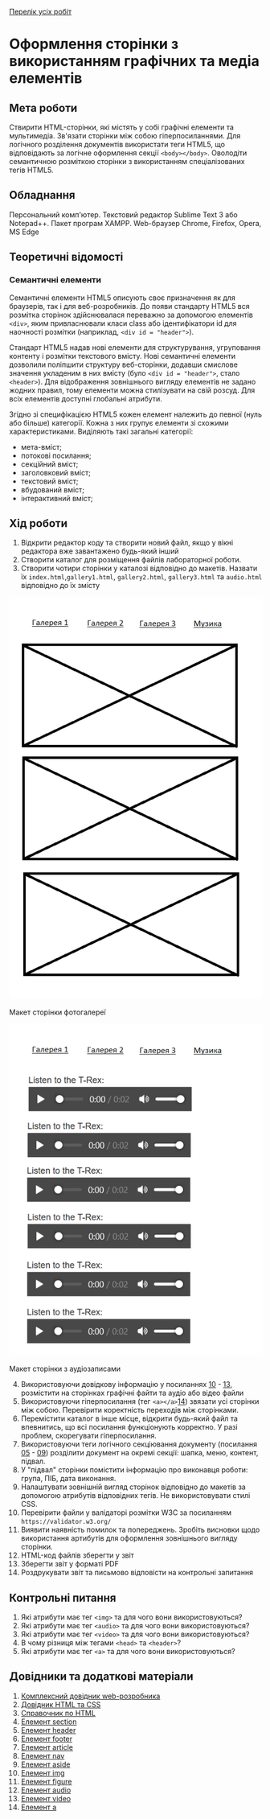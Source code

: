 [Перелік усіх робіт](README.md)

# Оформлення сторінки з використанням графічних та медіа елементів

## Мета роботи

Ствирити HTML-сторінки, які містять у собі графічні елементи та мультимедіа. Зв'язати сторінки між собою гіперпосиланнями. Для логічного розділення документів використати теги HTML5, що відповідають за логічне оформлення секції `<body></body>`. Оволодіти семантичною розміткою сторінки з використанням спеціалізованих тегів HTML5.

## Обладнання

Персональний комп'ютер. Текстовий редактор Sublime Text 3 або Notepad++. Пакет програм XAMPP. Web-браузер Chrome, Firefox, Opera, MS Edge

## Теоретичні відомості

### Семантичні елементи

Семантичні елементи HTML5 описують своє призначення як для браузерів, так і для веб-розробників. До появи стандарту HTML5 вся розмітка сторінок здійснювалася переважно за допомогою елементів `<div>`, яким привласнювали класи class або ідентифікатори id для наочності розмітки (наприклад, `<div id = "header">`).

Стандарт HTML5 надав нові елементи для структурування, угруповання контенту і розмітки текстового вмісту. Нові семантичні елементи дозволили поліпшити структуру веб-сторінки, додавши смислове значення укладеним в них вмісту (було `<div id = "header">`, стало `<header>`). Для відображення зовнішнього вигляду елементів не задано жодних правил, тому елементи можна стилізувати на свій розсуд. Для всіх елементів доступні глобальні атрибути.

Згідно зі специфікацією HTML5 кожен елемент належить до певної (нуль або більше) категорії. Кожна з них групує елементи зі схожими характеристиками. Виділяють такі загальні категорії:

* мета-вміст;
* потокові посилання;
* секційний вміст;
* заголовковий вміст;
* текстовий вміст;
* вбудований вміст;
* інтерактивний вміст;

## Хід роботи

1.  Відкрити редактор коду та створити новий файл, якщо у вікні редактора вже завантажено будь-який інший
2.  Створити каталог для розміщення файлів лабораторної роботи.
3.  Створити чотири сторінки у каталозі відповідно до макетів. Назвати їх `index.html`,`gallery1.html`, `gallery2.html`, `gallery3.html` та `audio.html` відповідно до їх змісту
    
![](img/02001.png)

Макет сторінки фотогалереї

![](img/02002.png)

Макет сторінки з аудіозаписами
    
4.  Використовуючи довідкову інформацію у посиланнях [10](#link10) - [13](#link13), розмістити на сторінках графічні файти та аудіо або відео файли
5.  Використовуючи гіперпосилання (тег `<a></a>`[14](#link14)) звязати усі сторінки між собою. Перевірити коректність переходів між сторінками.
6.  Перемістити каталог в інше місце, відкрити будь-який файл та впевнитись, що всі посилання функціонують корректно. У разі проблем, скорегувати гіперпосилання.
7.  Використовуючи теги логічного секціювання документу (посилання [05](#link05) - [09](#link09)) розділити документ на окремі секції: шапка, меню, контент, підвал.
8.  У "підвал" сторінки помістити інформацію про виконавця роботи: група, ПІБ, дата виконання.
9.  Налаштувати зовнішній вигляд сторінок відповідно до макетів за допомогою атрибутів відповідних тегів. Не використовувати стилі CSS.
10.  Перевірити файли у валідаторі розмітки W3C за посиланням `https://validator.w3.org/`
11.  Виявити наявність помилок та попереджень. Зробіть висновки щодо використання артибутів для оформлення зовнішнього вигляду сторінки.
12.  HTML-код файлів зберегти у звіт
13.  Зберегти звіт у форматі PDF
14.  Роздрукувати звіт та письмово відповісти на контрольні запитання

## Контрольні питання

1.  Які атрибути має тег `<img>` та для чого вони використовуються?
2.  Які атрибути має тег `<audio>` та для чого вони використовуються?
3.  Які атрибути має тег `<video>` та для чого вони використовуються?
4.  В чому різниця між тегами `<head>` та `<header>`?
5.  Які атрибути має тег `<a>` та для чого вони використовуються?


## Довідники та додаткові матеріали

1.  [Комплексний довідник web-розробника](https://www.w3schools.com/)
2.  [Довідник HTML та CSS](https://css.in.ua/)
3.  [Справочник по HTML](http://htmlbook.ru/)
4.  [Елемент section](https://developer.mozilla.org/ru/docs/Web/HTML/Element/section)
5.  [Елемент header](https://developer.mozilla.org/ru/docs/Web/HTML/Element/header)
6.  [Елемент footer](https://developer.mozilla.org/ru/docs/Web/HTML/Element/footer)
7.  [Елемент article](https://developer.mozilla.org/ru/docs/Web/HTML/Element/article)
8.  [Елемент nav](https://developer.mozilla.org/ru/docs/Web/HTML/Element/nav)
9.  [Елемент aside](https://developer.mozilla.org/ru/docs/Web/HTML/Element/aside)
10.  [Елемент img](https://developer.mozilla.org/ru/docs/Web/HTML/Element/img)
11.  [Елемент figure](https://developer.mozilla.org/ru/docs/Web/HTML/Element/figure)
12.  [Елемент audio](https://developer.mozilla.org/ru/docs/Web/HTML/Element/audio)
13.  [Елемент video](https://developer.mozilla.org/ru/docs/Web/HTML/Element/video)
14.  [Елемент a](https://developer.mozilla.org/ru/docs/Web/HTML/Element/a)